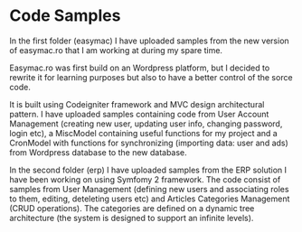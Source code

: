 Code Samples
============

In the first folder (easymac) I have uploaded samples from the new version of easymac.ro that I am working at during my spare time.

Easymac.ro was first build on an Wordpress platform, but I decided to rewrite it for learning purposes but also to have a better control of the sorce code.

It is built using Codeigniter framework and MVC design architectural pattern. I have uploaded samples containing code from User Account Management (creating new user, updating user info, changing password, login etc), a MiscModel containing useful functions for my project and a CronModel with functions for synchronizing (importing data: user and ads) from Wordpress database to the new database.

In the second folder (erp) I have uploaded samples from the ERP solution I have been working on using Symfomy 2 framework. The code consist of samples from User Management (defining new users and associating roles to them, editing, deteleting users etc) and Articles Categories Management (CRUD operations). The categories are defined on a dynamic tree architecture (the system is designed to support an infinite levels).

